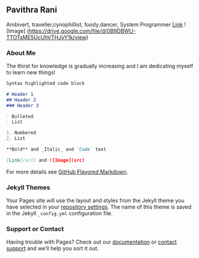 ## Pavithra Rani
Ambivert, traveller,cynophillist, foody,dancer, System Programmer
[Link](https://www.linkedin.com/in/pavithra-rani-86589192/)
![Image] (https://drive.google.com/file/d/0B9DBWU-TTOTsME5UcUhVTHJvY1k/view)

### About Me
The thirst for knowledge is gradually increasing and I am dedicating myself to learn new things! 



```markdown
Syntax highlighted code block

# Header 1
## Header 2
### Header 3

- Bulleted
- List

1. Numbered
2. List

**Bold** and _Italic_ and `Code` text

[Link](url) and ![Image](src)
```

For more details see [GitHub Flavored Markdown](https://guides.github.com/features/mastering-markdown/).

### Jekyll Themes

Your Pages site will use the layout and styles from the Jekyll theme you have selected in your [repository settings](https://github.com/pavithrarani/pavithrarani.github.io/settings). The name of this theme is saved in the Jekyll `_config.yml` configuration file.

### Support or Contact

Having trouble with Pages? Check out our [documentation](https://docs.github.com/categories/github-pages-basics/) or [contact support](https://github.com/contact) and we’ll help you sort it out.
